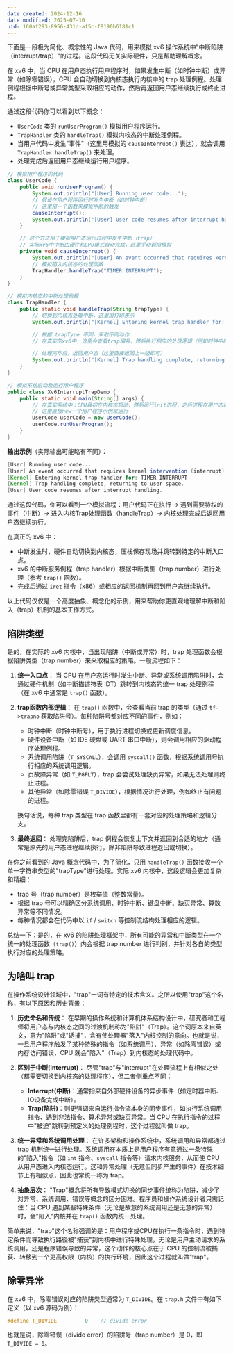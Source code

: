 ```yaml
---
date created: 2024-12-16
date modified: 2025-07-10
uid: 160af293-8956-431d-af5c-f8190b6181c1
---
```


下面是一段极为简化、概念性的 Java 代码，用来模拟 xv6 操作系统中"中断陷阱（interrupt/trap）"的过程。这段代码无关实际硬件，只是帮助理解概念。

在 xv6 中，当 CPU 在用户态执行用户程序时，如果发生中断（如时钟中断）或异常（如除零错误），CPU 会自动切换到内核态执行内核中的 trap 处理例程。处理例程根据中断号或异常类型采取相应的动作，然后再返回用户态继续执行或终止进程。

通过这段代码你可以看到以下概念：

- `UserCode` 类的 `runUserProgram()` 模拟用户程序运行。
- `TrapHandler` 类的 `handleTrap()` 模拟内核态的中断处理例程。
- 当用户代码中发生"事件"（这里用模拟的 `causeInterrupt()` 表达），就会调用 `TrapHandler.handleTrap()` 来处理。
- 处理完成后返回用户态继续运行用户程序。

```java
// 模拟用户程序的代码
class UserCode {
    public void runUserProgram() {
        System.out.println("[User] Running user code...");
        // 假设在用户程序运行时发生中断（如时钟中断）
        // 这里用一个函数来模拟中断的触发
        causeInterrupt();
        System.out.println("[User] User code resumes after interrupt handling.");
    }

    // 这个方法用于模拟用户态运行过程中发生中断（trap）
    // 实际xv6中中断由硬件和CPU模式自动完成，这里手动调用模拟
    private void causeInterrupt() {
        System.out.println("[User] An event occurred that requires kernel intervention (interrupt).");
        // 模拟陷入内核态的处理函数
        TrapHandler.handleTrap("TIMER INTERRUPT");
    }
}

// 模拟内核态的中断处理例程
class TrapHandler {
    public static void handleTrap(String trapType) {
        // 切换到内核态处理中断，这里用打印表示
        System.out.println("[Kernel] Entering kernel trap handler for: " + trapType);

        // 根据 trapType 不同，采取不同动作
        // 在真实的xv6中，这里会查看trap编号，然后执行相应的处理逻辑（例如时钟中断更新进程时间片，IO中断处理输入输出等）

        // 处理完毕后，返回用户态（这里直接返回上一级即可）
        System.out.println("[Kernel] Trap handling complete, returning to user space.");
    }
}

// 模拟系统启动及运行用户程序
public class Xv6InterruptTrapDemo {
    public static void main(String[] args) {
        // 在真实系统中：CPU最初在内核态启动，然后运行init进程，之后进程在用户态运行
        // 这里直接new一个用户程序示例来运行
        UserCode userCode = new UserCode();
        userCode.runUserProgram();
    }
}
```

**输出示例**（实际输出可能略有不同）：

```Java
[User] Running user code...
[User] An event occurred that requires kernel intervention (interrupt).
[Kernel] Entering kernel trap handler for: TIMER INTERRUPT
[Kernel] Trap handling complete, returning to user space.
[User] User code resumes after interrupt handling.
```

通过这段代码，你可以看到一个模拟流程：用户代码正在执行 → 遇到需要特权的事件（中断）→ 进入内核Trap处理函数（handleTrap）→ 内核处理完成后返回用户态继续执行。

在真正的 xv6 中：

- 中断发生时，硬件自动切换到内核态，压栈保存现场并跳转到特定的中断入口点。
- xv6 的中断服务例程（trap handler）根据中断类型（trap number）进行处理（参考 `trap()` 函数）。
- 完成后通过 `iret` 指令（x86）或相应的返回机制再回到用户态继续执行。

以上代码仅仅是一个高度抽象、概念化的示例，用来帮助你更直观地理解中断和陷入（trap）机制的基本工作方式。

## 陷阱类型

是的，在实际的 xv6 内核中，当出现陷阱（中断或异常）时，trap 处理函数会根据陷阱类型（trap number）来采取相应的策略。一般流程如下：

1. **统一入口点**：
    当 CPU 在用户态运行时发生中断、异常或系统调用陷阱时，会通过硬件机制（如中断描述符表 IDT）跳转到内核态的统一 trap 处理例程（在 xv6 中通常是 `trap()` 函数）。
    
2. **trap函数内部逻辑**：
    在 `trap()` 函数中，会查看当前 trap 的类型（通过 `tf->trapno` 获取陷阱号）。每种陷阱号都对应不同的事件，例如：
    
    - 时钟中断（时钟中断号），用于执行进程切换或更新调度信息。
    - 硬件设备中断（如 IDE 硬盘或 UART 串口中断），则会调用相应的驱动程序处理例程。
    - 系统调用陷阱（`T_SYSCALL`），会调用 `syscall()` 函数，根据系统调用号执行相应的系统调用逻辑。
    - 页故障异常（如 `T_PGFLT`），trap 会尝试处理缺页异常，如果无法处理则终止进程。
    - 其他异常（如除零错误 `T_DIVIDE`），根据情况进行处理，例如终止有问题的进程。
    

    换句话说，每种 trap 类型在 trap 函数里都有一套对应的处理策略和逻辑分支。

    
3. **最终返回**：
    处理完陷阱后，trap 例程会恢复上下文并返回到合适的地方（通常是原先的用户态进程继续执行，除非陷阱导致进程退出或切换）。
    

在你之前看到的 Java 概念代码中，为了简化，只用 `handleTrap()` 函数接收一个单一字符串类型的"trapType"进行处理。实际 xv6 内核中，这段逻辑会更加复杂和精细：

- trap 号（trap number）是枚举值（整数常量）。
- 根据 trap 号可以精确区分系统调用、时钟中断、键盘中断、缺页异常、算数异常等不同情况。
- 每种情况都会在代码中以 `if` / `switch` 等控制流结构处理相应的逻辑。

总结一下：是的，在 xv6 的陷阱处理框架中，所有可能的异常和中断类型在一个统一的处理函数（`trap()`）内会根据 trap number 进行判别，并针对各自的类型执行对应的处理策略。

## 为啥叫 trap

在操作系统设计领域中，"trap"一词有特定的技术含义。之所以使用"trap"这个名称，有以下原因和历史背景：

1. **历史命名和传统**：
    在早期的操作系统和计算机体系结构设计中，研究者和工程师将用户态与内核态之间的过渡机制称为"陷阱"（Trap）。这个词原本来自英文，意为"陷阱"或"诱捕"，含有使处理器"落入"内核控制的意向。也就是说，一旦用户程序触发了某种特殊的指令（如系统调用）、异常（如除零错误）或内存访问错误，CPU 就会"陷入"（Trap）到内核态的处理代码中。
    
2. **区别于中断(Interrupt)**：
    尽管"trap"与"interrupt"在处理流程上有相似之处（都需要切换到内核态的处理程序），但二者侧重点不同：
    
    - **Interrupt(中断)**：通常指来自外部硬件设备的异步事件（如定时器中断、IO设备完成中断）。
    - **Trap(陷阱)**：则更强调来自运行指令流本身的同步事件，如执行系统调用指令、遇到非法指令、算术异常或缺页异常。当 CPU 在执行指令的过程中"被迫"跳转到预定义的处理例程时，这个过程就叫做 trap。
3. **统一异常和系统调用处理**：
    在许多架构和操作系统中，系统调用和异常都通过 trap 机制统一进行处理。系统调用在本质上是用户程序有意通过一条特殊的"陷入"指令（如 `int` 指令、`syscall` 指令等）请求内核服务，从而使 CPU 从用户态进入内核态运行。这和异常处理（无意但同步产生的事件）在技术细节上有相似点，因此也常统一称为 trap。
    
4. **抽象层次**：
    "Trap"概念将所有导致模式切换的同步事件统称为陷阱，减少了对异常、系统调用、错误等概念的区分困难。程序员和操作系统设计者只需记住：当 CPU 遇到某些特殊条件（无论是故意的系统调用还是无意的异常）时，会"陷入"内核并在 `trap()` 函数内统一处理。
    

简单来说，"trap"这个名称强调的是：用户程序或CPU在执行一条指令时，遇到特定条件而导致执行路径被"捕获"到内核中进行特殊处理，无论是用户主动请求的系统调用，还是程序错误导致的异常，这个动作的核心点在于 CPU 的控制流被捕获、转移到一个更高权限（内核）的执行环境，因此这个过程就叫做"trap"。

## 除零异常

在 xv6 中，除零错误对应的陷阱类型通常为 `T_DIVIDE`。在 `trap.h` 文件中有如下定义（以 xv6 源码为例）：

```c
#define T_DIVIDE         0    // divide error
```

也就是说，除零错误（divide error）的陷阱号（trap number）是 0，即 `T_DIVIDE = 0`。
